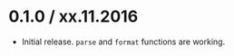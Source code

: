 0.1.0 / xx.11.2016
===================

  * Initial release. `parse` and `format` functions are working.